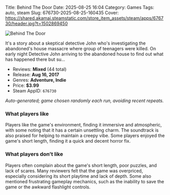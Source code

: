 Title: Behind The Door
Date: 2025-08-25 16:04
Category: Games
Tags: auto, steam
Slug: 676730-2025-08-25-160435
Cover: https://shared.akamai.steamstatic.com/store_item_assets/steam/apps/676730/header.jpg?t=1502869450

![Behind The Door](https://shared.akamai.steamstatic.com/store_item_assets/steam/apps/676730/header.jpg?t=1502869450)

It's a story about a skeptical detective John who's investigating the abandoned's house massacre where group of teenagers were killed. On early night Detective John arriving to the abandoned house to find out what has happened there but su…

- Reviews: **Mixed** (44 total)
- Release: **Aug 16, 2017**
- Genres: **Adventure, Indie**
- Price: **$3.99**
- Steam AppID: `676730`

*Auto-generated; game chosen randomly each run, avoiding recent repeats.*

### What players like

Players like the game's environment, finding it immersive and atmospheric, with some noting that it has a certain unsettling charm. The soundtrack is also praised for helping to maintain a creepy vibe. Some players enjoyed the game's short length, finding it a quick and decent horror fix.

### What players don’t like

Players often complain about the game's short length, poor puzzles, and lack of scares. Many reviewers felt that the game was overpriced, especially considering its short playtime and lack of depth. Some also mentioned frustrating gameplay mechanics, such as the inability to save the game or the awkward flashlight controls.
